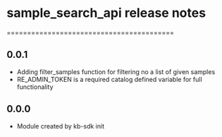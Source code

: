 # sample_search_api release notes
=========================================

0.0.1
-----
* Adding filter_samples function for filtering no a list of given samples
* RE_ADMIN_TOKEN is a required catalog defined variable for full functionality

0.0.0
-----
* Module created by kb-sdk init
